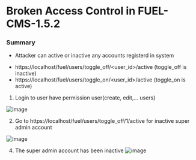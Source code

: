 # Broken Access Control in FUEL-CMS-1.5.2
### Summary
- Attacker can active or inactive any accounts registerd in system
* https://localhost/fuel/users/toggle_off/<user_id>/active (toggle_off is inactive)
* https://localhost/fuel/users/toggle_on/<user_id>/active (toggle_on is active)
  
1.  Login to user have permission user(create, edit,... users)

![image](https://github.com/D4rkP0w4r/Reported/assets/79050415/4082aac3-3b43-4967-9970-7d87fc8fa3db)

2. Go to https://localhost/fuel/users/toggle_off/1/active for inactive super admin account

![image](https://github.com/D4rkP0w4r/Reported/assets/79050415/d813f79b-4970-4782-b0ee-0c1ce6cb34c7)

4. The super admin account has been inactive
![image](https://github.com/D4rkP0w4r/Reported/assets/79050415/a16d3d9e-f4f3-4004-b1c5-8cf56cacdeb5)
